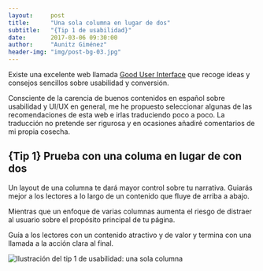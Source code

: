 ```yaml
---
layout:     post
title:      "Una sola columna en lugar de dos"
subtitle:   "{Tip 1 de usabilidad}"
date:       2017-03-06 09:30:00
author:     "Aunitz Giménez"
header-img: "img/post-bg-03.jpg"
---
```


<p>Existe una excelente web llamada <a href="http://www.goodui.org">Good User Interface</a> que recoge ideas y consejos sencillos sobre usabilidad y conversión.</p>

<p>Consciente de la carencia de buenos contenidos en español sobre usabilidad y UI/UX en general, me he propuesto seleccionar algunas de las recomendaciones de esta web e irlas traduciendo poco a poco. La traducción no pretende ser rigurosa y en ocasiones añadiré comentarios de mi propia cosecha.</p>

<h2 class="section-heading">{Tip 1} Prueba con una columa en lugar de con dos</h2>

<p>Un layout de una columna te dará mayor control sobre tu narrativa. Guiarás mejor a los lectores a lo largo de un contenido que fluye de arriba a abajo.</p>

<p>Mientras que un enfoque de varias columnas aumenta el riesgo de distraer al usuario sobre el propósito principal de tu página.</p>

<p>Guía a los lectores con un contenido atractivo y de valor y termina con una llamada a la acción clara al final.</p>

<p><img src="{{ site.baseurl }}/img/tip-1-una-columna.png" alt="Ilustración del tip 1 de usabilidad: una sola columna"></p>